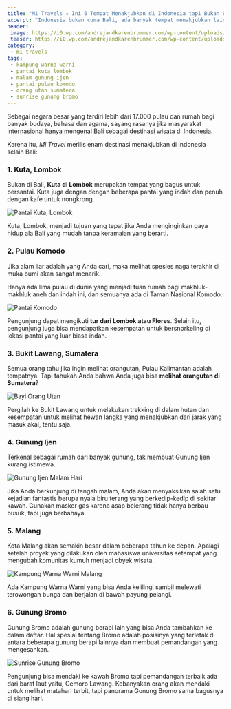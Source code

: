 ```yaml
---
title: "Mi Travels ★ Ini 6 Tempat Menakjubkan di Indonesia tapi Bukan Bali"
excerpt: "Indonesia bukan cuma Bali, ada banyak tempat menakjubkan lain di Indonesia dan ini enam diantaranya"
header:
 image: https://i0.wp.com/andrejandkarenbrummer.com/wp-content/uploads/2010/07/6P1070741-1024x768.jpg?resize=900,450
 teaser: https://i0.wp.com/andrejandkarenbrummer.com/wp-content/uploads/2010/07/6P1070741-1024x768.jpg?resize=320,160
category:
 - mi travels
tags:
 - kampung warna warni
 - pantai kuta lombok
 - malam gunung ijen
 - pantai pulau komodo
 - orang utan sumatera
 - sunrise gunung bromo
---
```


Sebagai negara besar yang terdiri lebih dari 17.000 pulau dan rumah bagi banyak budaya, bahasa dan agama, sayang rasanya jika masyarakat internasional hanya mengenal Bali sebagai destinasi wisata di Indonesia.

Karena itu, _Mi Travel_ merilis enam destinasi menakjubkan di Indonesia selain Bali:

### 1. Kuta, Lombok

Bukan di Bali, **Kuta di Lombok** merupakan tempat yang bagus untuk bersantai. Kuta juga dengan dengan beberapa pantai yang indah dan penuh dengan kafe untuk nongkrong.

![Pantai Kuta, Lombok](https://i0.wp.com/andrejandkarenbrummer.com/wp-content/uploads/2010/07/6P1070741-1024x768.jpg?resize=1020,480)

Kuta, Lombok, menjadi tujuan yang tepat jika Anda menginginkan gaya hidup ala Bali yang mudah tanpa keramaian yang berarti.

### 2. Pulau Komodo

Jika alam liar adalah yang Anda cari, maka melihat spesies naga terakhir di muka bumi akan sangat menarik.

Hanya ada lima pulau di dunia yang menjadi tuan rumah bagi makhluk-makhluk aneh dan indah ini, dan semuanya ada di Taman Nasional Komodo.

![Pantai Komodo](https://i0.wp.com/blog.gogonesia.com/wp-content/uploads/2014/06/Pink-Beach-Komodo-Island1.jpg?resize=1029,480)

Pengunjung dapat mengikuti **tur dari Lombok atau Flores**. Selain itu, pengunjung juga bisa mendapatkan kesempatan untuk bersnorkeling di lokasi pantai yang luar biasa indah.

### 3. Bukit Lawang, Sumatera

Semua orang tahu jika ingin melihat orangutan, Pulau Kalimantan adalah tempatnya. Tapi tahukah Anda bahwa Anda juga bisa **melihat orangutan di Sumatera**?

![Bayi Orang Utan](https://i0.wp.com/amazing-indonesia.com/wp-content/uploads/2014/05/IMG_0412.jpg?resize=1020,480)

Pergilah ke Bukit Lawang untuk melakukan trekking di dalam hutan dan kesempatan untuk melihat hewan langka yang menakjubkan dari jarak yang masuk akal, tentu saja.

### 4. Gunung Ijen

Terkenal sebagai rumah dari banyak gunung, tak membuat Gunung Ijen kurang istimewa.

![Gunung Ijen Malam Hari](https://i0.wp.com/ijentourism.com/wp-content/uploads/2015/09/Mount_Ijen.jpg?resize=900,450)

Jika Anda berkunjung di tengah malam, Anda akan menyaksikan salah satu kejadian fantastis berupa nyala biru terang yang berkedip-kedip di sekitar kawah. Gunakan masker gas karena asap belerang tidak hanya berbau busuk, tapi juga berbahaya.

### 5. Malang

Kota Malang akan semakin besar dalam beberapa tahun ke depan. Apalagi setelah proyek yang dilakukan oleh mahasiswa universitas setempat yang mengubah komunitas kumuh menjadi obyek wisata.

![Kampung Warna Warni Malang](https://i0.wp.com/malangtoday.net/wp-content/uploads/2017/03/kampung-warna-warni-jodipan.jpg?resize=1020,480)

Ada Kampung Warna Warni yang bisa Anda kelilingi sambil melewati terowongan bunga dan berjalan di bawah payung pelangi.

### 6. Gunung Bromo

Gunung Bromo adalah gunung berapi lain yang bisa Anda tambahkan ke dalam daftar. Hal spesial tentang Bromo adalah posisinya yang terletak di antara beberapa gunung berapi lainnya dan membuat pemandangan yang mengesankan.

![Sunrise Gunung Bromo](https://i0.wp.com/c1.staticflickr.com/7/6115/6257770618_31cb7b73a0_b.jpg?resize=1020,480)

Pengunjung bisa mendaki ke kawah Bromo tapi pemandangan terbaik ada dari barat laut yaitu, Cemoro Lawang. Kebanyakan orang akan mendaki untuk melihat matahari terbit, tapi panorama Gunung Bromo sama bagusnya di siang hari.
